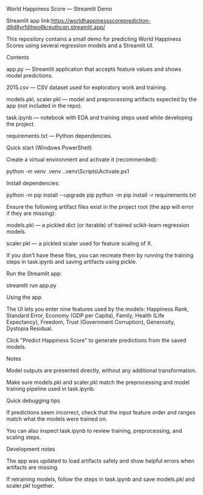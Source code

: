 World Happiness Score — Streamlit Demo

Streamlit app link:https://worldhappinessscoreprediction-d9d8yrfdiheo6kreuthcqn.streamlit.app/

This repository contains a small demo for predicting World Happiness Scores using several regression models and a Streamlit UI.

Contents

app.py — Streamlit application that accepts feature values and shows model predictions.

2015.csv — CSV dataset used for exploratory work and training.

models.pkl, scaler.pkl — model and preprocessing artifacts expected by the app (not included in the repo).

task.ipynb — notebook with EDA and training steps used while developing the project.

requirements.txt — Python dependencies.

Quick start (Windows PowerShell)

Create a virtual environment and activate it (recommended):

python -m venv .venv
.\.venv\Scripts\Activate.ps1


Install dependencies:

python -m pip install --upgrade pip
python -m pip install -r requirements.txt


Ensure the following artifact files exist in the project root (the app will error if they are missing):

models.pkl — a pickled dict (or iterable) of trained scikit-learn regression models.

scaler.pkl — a pickled scaler used for feature scaling of X.

If you don't have these files, you can recreate them by running the training steps in task.ipynb and saving artifacts using pickle.

Run the Streamlit app:

streamlit run app.py

Using the app

The UI lets you enter nine features used by the models:
Happiness Rank, Standard Error, Economy (GDP per Capita), Family, Health (Life Expectancy), Freedom, Trust (Government Corruption), Generosity, Dystopia Residual.

Click "Predict Happiness Score" to generate predictions from the saved models.

Notes

Model outputs are presented directly, without any additional transformation.

Make sure models.pkl and scaler.pkl match the preprocessing and model training pipeline used in task.ipynb.

Quick debugging tips

If predictions seem incorrect, check that the input feature order and ranges match what the models were trained on.

You can also inspect task.ipynb to review training, preprocessing, and scaling steps.

Development notes

The app was updated to load artifacts safely and show helpful errors when artifacts are missing.

If retraining models, follow the steps in task.ipynb and save models.pkl and scaler.pkl together.
